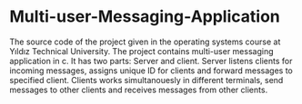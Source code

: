 # Multi-user-Messaging-Application
The source code of the project given in the operating systems course at Yıldız Technical University.
The project contains multi-user messaging application in c. It has two parts: Server and client.
Server listens clients for incoming messages, assigns unique ID for clients and forward 
messages to specified client. Clients works simultanouesly in different terminals, send
messages to other clients and receives messages from other clients.
